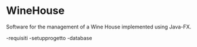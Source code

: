 # WineHouse
Software for the management of a Wine House implemented using Java-FX.


-requisiti
-setupprogetto
-database

